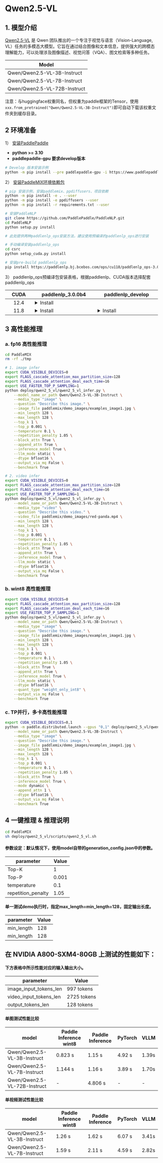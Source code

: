 # Qwen2.5-VL

## 1. 模型介绍

[Qwen2.5-VL](https://github.com/QwenLM/Qwen2.5-VL) 是 Qwen 团队推出的一个专注于视觉与语言（Vision-Language, VL）任务的多模态大模型。它旨在通过结合图像和文本信息，提供强大的跨模态理解能力，可以处理涉及图像描述、视觉问答（VQA）、图文检索等多种任务。

| Model              |
|--------------------|
| Qwen/Qwen2.5-VL-3B-Instruct  |
| Qwen/Qwen2.5-VL-7B-Instruct  |
| Qwen/Qwen2.5-VL-72B-Instruct  |

注意：与huggingface权重同名，但权重为paddle框架的Tensor，使用`xxx.from_pretrained("Qwen/Qwen2.5-VL-3B-Instruct")`即可自动下载该权重文件夹到缓存目录。


## 2 环境准备
1）
[安装PaddlePaddle](https://github.com/PaddlePaddle/PaddleMIX?tab=readme-ov-file#3-%EF%B8%8F%E5%AE%89%E8%A3%85paddlepaddle)
- **python >= 3.10**
- **paddlepaddle-gpu 要求develop版本**
```bash
# Develop 版本安装示例
python -m pip install --pre paddlepaddle-gpu -i https://www.paddlepaddle.org.cn/packages/nightly/cu123/

```

2） [安装PaddleMIX环境依赖包](https://github.com/PaddlePaddle/PaddleMIX?tab=readme-ov-file#3-%EF%B8%8F%E5%AE%89%E8%A3%85paddlepaddle)
```bash
# pip 安装示例，安装paddlemix、ppdiffusers、项目依赖
python -m pip install -e . --user
python -m pip install -e ppdiffusers --user
python -m pip install -r requirements.txt --user

# 安装PaddleNLP
git clone https://github.com/PaddlePaddle/PaddleNLP.git
cd PaddleNLP
python setup.py install

# 此处提供两种paddlenlp_ops安装方法，建议使用预编译的paddlenlp_ops进行安装

# 手动编译安装paddlenlp_ops
cd csrc
python setup_cuda.py install

# 安装pre-build paddlenlp_ops
pip install https://paddlenlp.bj.bcebos.com/ops/cu118/paddlenlp_ops-3.0.0b4.post20250331-py3-none-any.whl
```

3） paddlenlp_ops预编译包安装表格，根据paddlenlp、CUDA版本选择配套paddlenlp_ops 

<table class="docutils">
    <thead>
        <tr>
            <th width="80">CUDA</th>
            <th width="200">paddlenlp_3.0.0b4</th>
            <th width="200">paddlenlp_develop</th>
        </tr>
    </thead>
    <tbody>
        <tr>
            <td align="center">12.4</td>
            <td>
                <details>
                    <summary>Install</summary>
                    <pre><code>pip install https://paddlenlp.bj.bcebos.com/ops/cu124/paddlenlp_ops-3.0.0b4-py3-none-any.whl</code></pre>
                </details>
            </td>
            <td></td>
        </tr>
        <tr>
            <td align="center">11.8</td>
            <td>
                <details>
                    <summary>Install</summary>
                    <pre><code>pip install https://paddlenlp.bj.bcebos.com/ops/cu118/paddlenlp_ops-3.0.0b4-py3-none-any.whl</code></pre>
                </details>
            </td>
            <td>
                <details>
                    <summary>Install</summary>
                    <pre><code>pip install https://paddlenlp.bj.bcebos.com/ops/cu118/paddlenlp_ops-3.0.0b4.post20250331-py3-none-any.whl</code></pre>
                </details>
            </td>
        </tr>
    </tbody>
</table>

## 3 高性能推理

### a. fp16 高性能推理
```bash
cd PaddleMIX
rm -rf ./tmp

# 1. image infer
export CUDA_VISIBLE_DEVICES=0
export FLAGS_cascade_attention_max_partition_size=128
export FLAGS_cascade_attention_deal_each_time=16
export USE_FASTER_TOP_P_SAMPLING=1
python deploy/qwen2_5_vl/qwen2_5_vl_infer.py \
    --model_name_or_path Qwen/Qwen2.5-VL-3B-Instruct \
    --media_type "image" \
    --question "Describe this image." \
    --image_file paddlemix/demo_images/examples_image1.jpg \
    --min_length 128 \
    --max_length 128 \
    --top_k 1 \
    --top_p 0.001 \
    --temperature 0.1 \
    --repetition_penalty 1.05 \
    --block_attn True \
    --append_attn True \
    --inference_model True \
    --llm_mode static \
    --dtype bfloat16 \
    --output_via_mq False \
    --benchmark True

# 2. video infer
export CUDA_VISIBLE_DEVICES=0
export FLAGS_cascade_attention_max_partition_size=128
export FLAGS_cascade_attention_deal_each_time=16
export USE_FASTER_TOP_P_SAMPLING=1
python deploy/qwen2_5_vl/qwen2_5_vl_infer.py \
    --model_name_or_path Qwen/Qwen2.5-VL-3B-Instruct \
    --media_type "video" \
    --question "Describe this video." \
    --video_file paddlemix/demo_images/red-panda.mp4 \
    --min_length 128 \
    --max_length 128 \
    --top_k 1 \
    --top_p 0.001 \
    --temperature 0.1 \
    --repetition_penalty 1.05 \
    --block_attn True \
    --append_attn True \
    --inference_model True \
    --llm_mode static \
    --dtype bfloat16 \
    --output_via_mq False \
    --benchmark True
```


### b. wint8 高性能推理
```bash
export CUDA_VISIBLE_DEVICES=0
export FLAGS_cascade_attention_max_partition_size=128
export FLAGS_cascade_attention_deal_each_time=16
export USE_FASTER_TOP_P_SAMPLING=1
python deploy/qwen2_5_vl/qwen2_5_vl_infer.py \
    --model_name_or_path Qwen/Qwen2.5-VL-3B-Instruct \
    --media_type "image" \
    --question "Describe this image." \
    --image_file paddlemix/demo_images/examples_image1.jpg \
    --min_length 128 \
    --max_length 128 \
    --top_k 1 \
    --top_p 0.001 \
    --temperature 0.1 \
    --repetition_penalty 1.05 \
    --block_attn True \
    --append_attn True \
    --inference_model True \
    --llm_mode static \
    --dtype bfloat16 \
    --quant_type "weight_only_int8" \
    --output_via_mq False \
    --benchmark True
```

### c. TP并行，多卡高性能推理
```bash
export CUDA_VISIBLE_DEVICES=0,1
python -m paddle.distributed.launch --gpus "0,1" deploy/qwen2_5_vl/qwen2_5_vl_infer.py \
    --model_name_or_path Qwen/Qwen2.5-VL-3B-Instruct \
    --media_type "image" \
    --question "Describe this image." \
    --image_file paddlemix/demo_images/examples_image1.jpg \
    --min_length 128 \
    --max_length 128 \
    --top_k 1 \
    --top_p 0.001 \
    --temperature 0.1 \
    --repetition_penalty 1.05 \
    --block_attn True \
    --inference_model True \
    --mode dynamic \
    --append_attn 1 \
    --dtype bfloat16 \
    --output_via_mq False \
    --benchmark True
```


## 4 一键推理 & 推理说明
```bash
cd PaddleMIX
sh deploy/qwen2_5_vl/scripts/qwen2_5_vl.sh
```
#### 参数设定：默认情况下，使用model自带的generation_config.json中的参数。
|     parameter      |      Value     |
| ------------------ | -------------- |
|       Top-K        |       1        |
|       Top-P        |     0.001      |
|    temperature     |      0.1       |
| repetition_penalty |      1.05      |

#### 单一测试demo执行时，指定max_length=min_length=128，固定输出长度。
|     parameter      |      Value     |
| ------------------ | -------------- |
|     min_length     |       128      |
|     min_length     |       128      |

## 在 NVIDIA A800-SXM4-80GB 上测试的性能如下：

#### 下方表格中所示性能对应的输入输出大小。
|     parameter            |      Value     |
| -------------------------| -------------- |
|  image_input_tokens_len  |  997 tokens    |
|  video_input_tokens_len  | 2725 tokens    |
|  output_tokens_len       |  128 tokens    |


#### 单图测试性能比较
|             model           | Paddle Inference wint8 | Paddle Inference|    PyTorch     | VLLM          |
| --------------------------- | ---------------------  | --------------- | -------------- |-------------- |
| Qwen/Qwen2.5-VL-3B-Instruct |          0.823 s       |     1.15 s      |      4.92 s    |    1.39s      |
| Qwen/Qwen2.5-VL-7B-Instruct |          1.144 s       |     1.16 s      |      3.89 s    |    1.70s      |
| Qwen/Qwen2.5-VL-72B-Instruct|             -          |     4.806 s     |        -       |      -        |


#### 单视频测试性能比较

|             model           | Paddle Inference wint8 | Paddle Inference|    PyTorch     | VLLM          |
| --------------------------- | ---------------------  | --------------- | -------------- |-------------- |
| Qwen/Qwen2.5-VL-3B-Instruct |          1.26 s        |     1.62 s      |      6.07 s    |    3.41s      |
| Qwen/Qwen2.5-VL-7B-Instruct |          1.59 s        |     2.11 s      |      4.59 s    |    2.82s      |